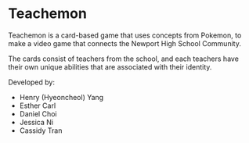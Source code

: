 # Teachemon
Teachemon is a card-based game that uses concepts from Pokemon, to make a video game that connects the Newport High School Community.

The cards consist of teachers from the school, and each teachers have their own unique abilities that are associated with their identity. 



Developed by:
- Henry (Hyeoncheol) Yang
- Esther Carl
- Daniel Choi
- Jessica Ni
- Cassidy Tran
